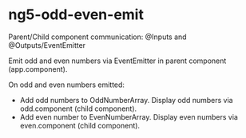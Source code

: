 # ng5-odd-even-emit
Parent/Child component communication: @Inputs and @Outputs/EventEmitter

Emit odd and even numbers via EventEmitter in parent component (app.component). 

On odd and even numbers emitted:
  - Add odd numbers to OddNumberArray.
    Display odd numbers via odd.component (child component).
  - Add even number to EvenNumberArray.
    Display even numbers via even.component (child component).
